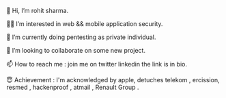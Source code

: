 👋 Hi, I’m rohit sharma.

👷‍♂️ I’m interested in web && mobile application security.

🌱 I’m currently doing pentesting as private individual.

💞️ I’m looking to collaborate on some new project.

📫 How to reach me : join me on twitter linkedin the link is in bio.

😇 Achievement : I'm acknowledged by apple, detuches telekom , ercission, resmed , hackenproof , atmail , Renault Group .



